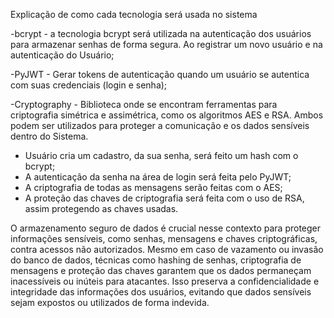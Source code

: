 Explicação de como cada tecnologia será usada no sistema 

 -bcrypt - a tecnologia bcrypt será utilizada na autenticação dos usuários para armazenar senhas de forma segura. Ao registrar um novo usuário e na autenticação do Usuário;
 
 -PyJWT - Gerar tokens de autenticação quando um usuário se autentica com suas credenciais (login e senha);
 
 -Cryptography - Biblioteca onde se encontram ferramentas para criptografia simétrica e assimétrica, como os algoritmos AES e RSA. Ambos podem ser utilizados para proteger a comunicação e os dados sensíveis dentro do Sistema.
 
 - Usuário cria um cadastro, da sua senha, será feito um hash com o bcrypt;
 - A autenticação da senha na área de login será feita pelo PyJWT;
 - A criptografia de todas as mensagens serão feitas com o AES;
 - A proteção das chaves de criptografia será feita com o uso de RSA, assim protegendo as chaves usadas.

O armazenamento seguro de dados é crucial nesse contexto para proteger informações sensíveis, como senhas, mensagens e chaves criptográficas, contra acessos não autorizados. Mesmo em caso de vazamento ou invasão do banco de dados, técnicas como hashing de senhas, criptografia de mensagens e proteção das chaves garantem que os dados permaneçam inacessíveis ou inúteis para atacantes. Isso preserva a confidencialidade e integridade das informações dos usuários, evitando que dados sensíveis sejam expostos ou utilizados de forma indevida.

